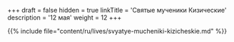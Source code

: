 +++
draft = false
hidden = true
linkTitle = 'Святые мученики Кизические'
description = '12 мая'
weight = 12
+++

{{% include file="content/ru/lives/svyatye-mucheniki-kizicheskie.md" %}}
